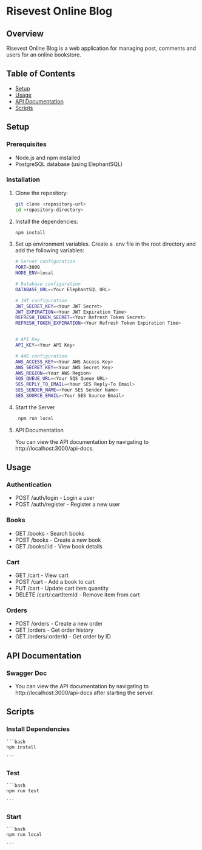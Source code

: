 # Risevest Online Blog

## Overview

Risevest Online Blog is a web application for managing post, comments and users for an online bookstore.

## Table of Contents

- [Setup](#setup)
- [Usage](#usage)
- [API Documentation](#api-documentation)
- [Scripts](#scripts)

## Setup

### Prerequisites

- Node.js and npm installed
- PostgreSQL database (using ElephantSQL)

### Installation

1. Clone the repository:

   ```bash
   git clone <repository-url>
   cd <repository-directory>

   ```

2. Install the dependencies:

   ```bash
   npm install


   ```

3. Set up environment variables. Create a .env file in the root directory and add the following variables:

   ```bash
   # Server configuration
   PORT=3000
   NODE_ENV=local

   # Database configuration
   DATABASE_URL=<Your ElephantSQL URL>

   # JWT configuration
   JWT_SECRET_KEY=<Your JWT Secret>
   JWT_EXPIRATION=<Your JWT Expiration Time>
   REFRESH_TOKEN_SECRET=<Your Refresh Token Secret>
   REFRESH_TOKEN_EXPIRATION=<Your Refresh Token Expiration Time>


   # API Key
   API_KEY=<Your API Key>

   # AWS configuration
   AWS_ACCESS_KEY=<Your AWS Access Key>
   AWS_SECRET_KEY=<Your AWS Secret Key>
   AWS_REGION=<Your AWS Region>
   SQS_QUEUE_URL=<Your SQS Queue URL>
   SES_REPLY_TO_EMAIL=<Your SES Reply-To Email>
   SES_SENDER_NAME=<Your SES Sender Name>
   SES_SOURCE_EMAIL=<Your SES Source Email>


   ```

4. Start the Server

   ```bash
    npm run local

   ```

5. API Documentation

   You can view the API documentation by navigating to http://localhost:3000/api-docs.

## Usage

### Authentication

- POST /auth/login - Login a user
- POST /auth/register - Register a new user

### Books

- GET /books - Search books
- POST /books - Create a new book
- GET /books/:id - View book details

### Cart

- GET /cart - View cart
- POST /cart - Add a book to cart
- PUT /cart - Update cart item quantity
- DELETE /cart/:cartItemId - Remove item from cart

### Orders

- POST /orders - Create a new order
- GET /orders - Get order history
- GET /orders/:orderId - Get order by ID

## API Documentation

### Swagger Doc

- You can view the API documentation by navigating to http://localhost:3000/api-docs after starting the server.

## Scripts

### Install Dependencies

    ```bash
    npm install

    ```

### Test

    ```bash
    npm run test

    ```

### Start

    ```bash
    npm run local

    ```
